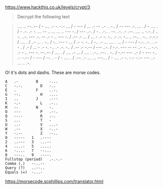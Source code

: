 https://www.hackthis.co.uk/levels/crypt/3

>Decrypt the following text

>    .... .. --..-- / - .... .- -. -.- ... / - --- / ... .- -- ..- . .-.. / -- --- .-. ... . / - .... . / - .-. .- -. ... -- .. ... ... .. --- -. / --- ..-. / - . .-.. . --. .-. .- .--. .... .. -.-. / .. -. ..-. --- .-. -- .- - .. --- -. / .-- .- ... / ... - .- -. -.. .- .-. -.. .. --.. . -.. .-.-.- / .... . / ..- ... . -.. / -.. --- - ... / .- -. -.. / -.. .- ... .... . ... / - --- / -.-. .-. . .- - . / .- / ... - .- -. -.. .- .-. -.. / .-- .- -.-- / --- ..-. / -.-. --- -- -- ..- -. .. -.-. .- - .. --- -. --..-- / .... . / .... .- ... / .... . .-.. .--. . -.. / -.-- --- ..- / - --- -.. .- -.-- / - --- / --. . - / - .... . / .--. .- ... ... ---... / - .... .- -. -.- -.-- --- ..- ... .. .-. 

O! it's dots and dashs. These are morse codes.
```
A 	.- 	      B 	-...     
C 	-.-. 	    D 	-..
E 	. 	      F 	..-.
G 	--. 	    H 	....
I 	.. 	      J 	.---
K 	-.- 	    L 	.-..
M 	-- 	      N 	-.
O 	---     	P 	.--.
Q 	--.-     	R 	.-.
S 	... 	    T 	-
U 	..- 	    V 	...-
W 	.-- 	    X 	-..-
Y 	-.-- 	    Z 	--..
0 	-----   1 	.----	
2 	..--- 	3 	...--
4 	....- 	5 	.....
6 	-.... 	7 	--...
8 	---.. 	9 	----.
Fullstop (period) 	.-.-.- 	
Comma (,) 	--..--
Query (?) 	..--.. 	
Equals (=) 	-...-
```
https://morsecode.scphillips.com/translator.html
